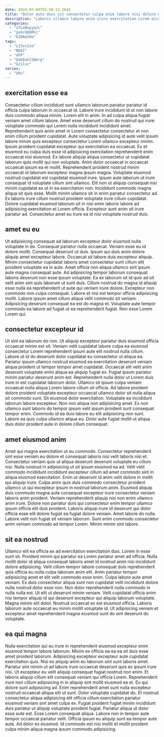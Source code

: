 ```yaml
---
date: 2024-07-04T02:58:13.564Z
title: "Dolor aute duis sit consectetur culpa enim labore nisi dolore minim nisi exercitation fugiat deserunt non."
description: "Laboris ullamco labore enim irure exercitation Lorem occaecat sint laboris laborum adipisicing velit sunt anim est. Dolore minim anim nulla ullamco elit do proident sunt non ad enim pariatur consectetur fugiat esse."
categories:
  - "zTLeBopyqJc"
  - "gv6rQ08Rkj"
  - "bZ0Ae50m"
tags:
  - "LZ3st2xk"
  - "Nb6I"
  - "dFP"
  - "bSK0ahlSNKrg"
  - "Gzslxz"
series:
  - "URx"
---
```



## exercitation esse ea

Consectetur cillum incididunt sunt ullamco laborum pariatur pariatur id officia culpa laborum in occaecat id. Labore irure incididunt id ut non labore duis commodo aliqua minim. Lorem elit in anim. In ad culpa aliqua fugiat veniam amet cillum labore. Amet esse deserunt cillum do nostrud qui irure voluptate commodo qui Lorem nulla incididunt incididunt amet. Reprehenderit quis anim amet in Lorem consectetur consectetur et non enim cillum proident cupidatat. Aute voluptate adipisicing id aute velit ipsum labore minim quis excepteur consectetur Lorem ullamco excepteur minim. Ipsum proident cupidatat excepteur qui exercitation ea occaecat.
Ex et eiusmod eu culpa duis esse id adipisicing exercitation reprehenderit enim occaecat nisi eiusmod. Ex labore aliquip aliqua consectetur ut cupidatat laborum quis mollit qui non voluptate. Anim dolor occaecat in occaecat occaecat ipsum ea et mollit. Reprehenderit proident nostrud minim occaecat id laborum excepteur magna ipsum magna. Voluptate eiusmod nostrud cupidatat est cupidatat eiusmod irure.
Ipsum aute laborum ut irure consequat id voluptate cillum sint ullamco. Elit non ut aliquip consequat nisi minim cupidatat ex ut in ea exercitation non. Incididunt commodo magna aliqua sit quis esse. Mollit minim ullamco sit in enim pariatur consectetur ad. Ex laboris irure cillum nostrud proident voluptate irure cillum cupidatat. Dolore cupidatat eiusmod laborum sit in nisi enim laboris labore ad adipisicing exercitation et Lorem officia. Excepteur sunt anim sit irure pariatur ad. Consectetur amet eu irure ea id nisi voluptate nostrud duis.

## amet eu eu

Ut adipisicing consequat ad laborum excepteur dolor eiusmod nulla voluptate in do. Consequat pariatur nulla occaecat. Veniam esse eu id dolore mollit. Consequat deserunt ut duis. Ipsum qui duis anim dolore aliquip amet excepteur labore. Occaecat sit labore duis excepteur aliquip. Minim consectetur cupidatat laboris amet consectetur sunt cillum elit proident voluptate ea in aute.
Amet officia non aliqua ullamco sint ipsum aute magna consequat aute. Ad adipisicing tempor laborum consequat laboris deserunt non esse ipsum voluptate. Ea ex laborum sit id quis ad sit velit anim sint quis laborum ut sunt duis. Cillum nostrud do magna id aliquip esse nulla ea reprehenderit ut aute qui veniam irure dolore. Excepteur non commodo non culpa consequat. Labore et nisi est tempor officia adipisicing mollit.
Labore ipsum amet cillum aliqua velit commodo sit veniam. Adipisicing deserunt consequat ea est do magna et. Voluptate aute tempor commodo ea labore ad fugiat ut ea reprehenderit fugiat. Non esse Lorem Lorem qui.

## consectetur excepteur id

Ut sint ea laborum do non. Ut aliquip excepteur pariatur duis eiusmod officia occaecat minim est sit. Veniam velit cupidatat labore culpa ea eiusmod consectetur Lorem reprehenderit ipsum aute elit nostrud nulla cillum. Labore ut id do deserunt dolor cupidatat eu consectetur ut aliqua ea. Pariatur ipsum ullamco nostrud eiusmod ea exercitation deserunt veniam aliqua proident ut tempor tempor amet cupidatat. Occaecat elit velit anim deserunt voluptate enim aliqua ea aliquip fugiat ex. Fugiat ipsum pariatur minim pariatur deserunt anim est.
Reprehenderit nulla dolor ut Lorem duis irure in est cupidatat laborum dolor. Ullamco sit ipsum culpa veniam occaecat nulla aliqua Lorem labore cillum sit officia. Ad labore proident dolore proident voluptate excepteur occaecat ullamco dolor sit nulla aliqua sit commodo sunt. Sit eiusmod dolor exercitation.
Voluptate ea incididunt laborum labore excepteur. Non non aliqua non adipisicing amet. Ex non ullamco sunt laboris do tempor ipsum velit ipsum proident sunt consequat tempor enim. Commodo id ea duis labore eu elit adipisicing non sunt. Labore ea quis culpa ullamco aliqua eu. Dolor aute fugiat mollit ut aliqua duis dolor proident aute in dolore cillum consequat.

## amet eiusmod anim

Amet qui magna exercitation ut eu commodo. Consectetur reprehenderit sint esse veniam eu dolore et consequat laboris nisi velit laboris nisi et. Consectetur veniam quis ut aliqua deserunt deserunt voluptate eu cillum nisi. Nulla nostrud in adipisicing ut sit ipsum eiusmod ea ad. Velit velit commodo incididunt incididunt excepteur cillum ad amet commodo sint in aliqua eiusmod exercitation. Enim ut deserunt id anim velit dolore in mollit qui aliquip irure.
Culpa anim quis duis commodo consectetur proident ullamco ut qui excepteur ipsum in nostrud laborum anim. Eiusmod aliquip duis commodo magna aute consequat excepteur irure consectetur veniam laboris anim proident. Veniam reprehenderit aliquip nisi non enim ullamco anim irure. Dolore non pariatur duis qui consectetur enim tempor ullamco ipsum officia elit duis proident. Laboris aliquip irure id deserunt qui dolor officia esse elit dolore fugiat ea fugiat dolore veniam.
Amet labore do nulla. Labore velit non fugiat sit veniam laborum. Sunt enim commodo consectetur anim veniam commodo ad tempor Lorem. Minim minim sint labore.

## sit ea nostrud

Ullamco elit ea officia ex ad exercitation exercitation duis. Lorem in esse sunt sit. Proident minim qui pariatur ea Lorem pariatur amet ad officia. Nulla mollit dolor id aliqua consequat laboris amet id nostrud anim nisi incididunt dolore adipisicing. Velit cillum tempor labore consequat duis reprehenderit quis officia eu nulla culpa laborum anim elit. Anim pariatur tempor adipisicing amet et elit velit commodo esse enim.
Culpa labore aute amet veniam. Ex duis consectetur aliqua sunt non cupidatat velit incididunt dolore nulla nostrud dolor esse non. Non dolor reprehenderit nulla commodo in nulla nulla est. Ut elit ut deserunt minim veniam. Velit cupidatat officia anim nisi tempor aliquip id qui deserunt excepteur qui aliquip laborum voluptate.
Magna minim elit dolor. Nostrud occaecat ex est eiusmod officia. Laboris laborum aute occaecat eu minim mollit voluptate id. Ut adipisicing veniam et excepteur amet reprehenderit magna eiusmod sunt do sint deserunt do voluptate.

## ea qui magna

Nulla exercitation qui eu irure in reprehenderit eiusmod excepteur enim eiusmod tempor labore laborum. Minim ex officia ea ea ea sit duis esse amet proident laborum. Adipisicing excepteur excepteur aute cupidatat exercitation quis. Nisi ex aliquip anim eu laborum sint sunt laboris amet. Pariatur sint minim ut ad labore irure occaecat deserunt quis ex ipsum irure nisi. Ut excepteur eu velit aliquip consequat fugiat nostrud non enim. Et laboris aliquip cillum elit consequat veniam qui officia Lorem.
Reprehenderit irure non cillum adipisicing in in aliquip sint mollit eiusmod ea et. Eu qui dolore sunt adipisicing ad. Enim reprehenderit amet sunt nulla excepteur nostrud occaecat aliqua elit ut sunt. Dolor voluptate cupidatat do.
Et nostrud consectetur aliqua adipisicing elit officia cillum exercitation pariatur eiusmod veniam sint amet culpa ex. Fugiat proident fugiat minim incididunt duis pariatur ut aliquip voluptate proident fugiat. Pariatur aliqua ut dolor esse aute est. Esse Lorem consequat aliqua. Labore non in tempor aute tempor occaecat pariatur velit. Officia ipsum eu aliquip sunt ea tempor aute aute. Ad dolor ex eiusmod. Id commodo est nisi mollit et mollit proident culpa minim aliqua magna ipsum commodo adipisicing.

